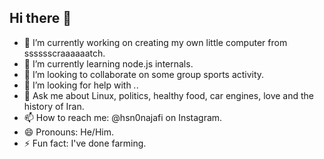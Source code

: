 ## Hi there 👋

- 🔭 I’m currently working on creating my own little computer from sssssscraaaaaatch.
- 🌱 I’m currently learning node.js internals.
- 👯 I’m looking to collaborate on some group sports activity.
- 🤔 I’m looking for help with *.*.
- 💬 Ask me about Linux, politics, healthy food, car engines, love and the history of Iran.
- 📫 How to reach me: @hsn0najafi on Instagram.
- 😄 Pronouns: He/Him.
- ⚡ Fun fact: I've done farming.
